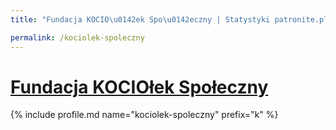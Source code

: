 ```yaml
---
title: "Fundacja KOCIO\u0142ek Spo\u0142eczny | Statystyki patronite.pl | Patromierz"

permalink: /kociolek-spoleczny
---
```


# [Fundacja KOCIOłek Społeczny](https://patronite.pl/kociolek-spoleczny)

{% include profile.md name="kociolek-spoleczny" prefix="k" %}
